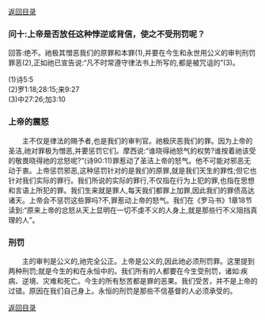 [返回目录](000.md)
### **问十:上帝是否放任这种悖逆或背信，使之不受刑罚呢？**
<p>
回答:绝不。祂极其憎恶我们的原罪和本罪(1),并要在今生和永世用公义的审判刑罚罪恶(2),正如祂已宣告说:“凡不时常遵守律法书上所写的,都是被咒诅的”(3)。</p>

(1)诗5:5<br/>
(2)罗1:18;28:15;来9:27<br/>
(3)中27:26;加3:10<br/>

### **上帝的震怒**
<p>
　　主不仅是律法的赐予者,也是我们的审判官。祂极厌恶我们的罪。因为上帝的圣洁,祂对罪极为憎恶,并要惩罚它们。摩西说:“谁晓得祂怒气的权势?谁按着祂该受的敬畏晓得祂的忿怒呢?”(诗90:11)罪惹动了圣洁上帝的怒气。他不可能对邪恶无动于衷。上帝惩罚邪恶,这种惩罚针对的是我们的原罪,就是我们天生的罪性;但它也针对我们实际的罪行。我们所说的实际的罪行,不仅指在行为上犯的罪,也指在思想和言语上所犯的罪。我们生来就是罪人,每天我们都罪上加罪,因此我们的罪债高达诸天。上帝会不惩罚这些罪吗?不,罪惹动上帝的怒气。我们在《罗马书》1章18节读到:“原来上帝的忿怒从天上显明在一切不虔不义的人身上,就是那些行不义阻挡真理的人”。
</p>

### **刑罚**
<p>
　　主的审判是公义的,祂完全公正。上帝是公义的,因此祂必须刑罚罪。这里提到两种刑罚;就是今生的和在永恒中的。我们所有的人都要在今生受刑罚，诸如:疾病、逆境、灾难和死亡。今生的所有愁苦都是罪的恶果。我们受苦，并不是上帝的过错。原因在我们自己身上。永恒的刑罚是那些不信基督的人必须承受的。
</p>

[返回目录](000.md)